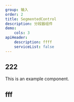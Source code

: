 ```yaml
---
group: 输入
order: 2
title: SegmentedControl
description: 分段器组件
demo:
    cols: 3
apiHeader:
    description: ffff
    serviceList: false
---
```


## 222

This is an example component.

<!-- <code src="../../../demos/Button/Basic.tsx" description="demo 描述1">1</code>
<code src="../../../demos/Button/Disabled.tsx" description="demo 描述2">2</code> -->

## fff
